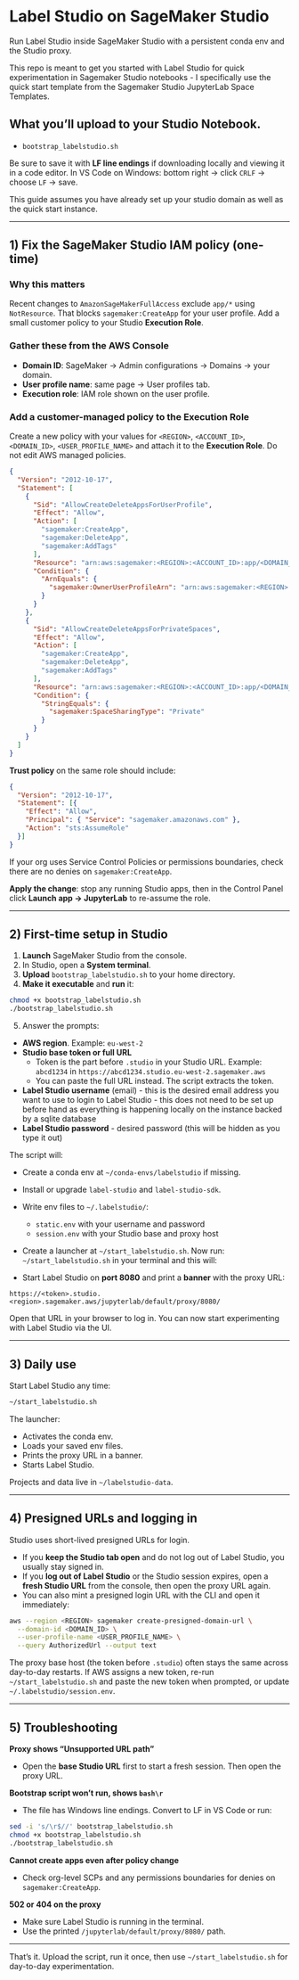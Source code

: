 # Label Studio on SageMaker Studio

Run Label Studio inside SageMaker Studio with a persistent conda env and the Studio proxy.

This repo is meant to get you started with Label Studio for quick experimentation in Sagemaker Studio notebooks - I specifically use the quick start template from the Sagemaker Studio JupyterLab Space Templates.

## What you’ll upload to your Studio Notebook.
- `bootstrap_labelstudio.sh`

Be sure to save it with **LF line endings** if downloading locally and viewing it in a code editor. In VS Code on Windows: bottom right -> click `CRLF` -> choose `LF` -> save.

This guide assumes you have already set up your studio domain as well as the quick start instance.

---

## 1) Fix the SageMaker Studio IAM policy (one-time)

### Why this matters
Recent changes to `AmazonSageMakerFullAccess` exclude `app/*` using `NotResource`. That blocks `sagemaker:CreateApp` for your user profile. Add a small customer policy to your Studio **Execution Role**.

### Gather these from the AWS Console
- **Domain ID**: SageMaker -> Admin configurations -> Domains -> your domain.
- **User profile name**: same page -> User profiles tab.
- **Execution role**: IAM role shown on the user profile.

### Add a customer-managed policy to the Execution Role
Create a new policy with your values for `<REGION>`, `<ACCOUNT_ID>`, `<DOMAIN_ID>`, `<USER_PROFILE_NAME>` and attach it to the **Execution Role**. Do not edit AWS managed policies.

```json
{
  "Version": "2012-10-17",
  "Statement": [
    {
      "Sid": "AllowCreateDeleteAppsForUserProfile",
      "Effect": "Allow",
      "Action": [
        "sagemaker:CreateApp",
        "sagemaker:DeleteApp",
        "sagemaker:AddTags"
      ],
      "Resource": "arn:aws:sagemaker:<REGION>:<ACCOUNT_ID>:app/<DOMAIN_ID>/user-profile/<USER_PROFILE_NAME>/*/*",
      "Condition": {
        "ArnEquals": {
          "sagemaker:OwnerUserProfileArn": "arn:aws:sagemaker:<REGION>:<ACCOUNT_ID>:user-profile/<DOMAIN_ID>/<USER_PROFILE_NAME>"
        }
      }
    },
    {
      "Sid": "AllowCreateDeleteAppsForPrivateSpaces",
      "Effect": "Allow",
      "Action": [
        "sagemaker:CreateApp",
        "sagemaker:DeleteApp",
        "sagemaker:AddTags"
      ],
      "Resource": "arn:aws:sagemaker:<REGION>:<ACCOUNT_ID>:app/<DOMAIN_ID>/space/*/*/*",
      "Condition": {
        "StringEquals": {
          "sagemaker:SpaceSharingType": "Private"
        }
      }
    }
  ]
}
```

**Trust policy** on the same role should include:
```json
{
  "Version": "2012-10-17",
  "Statement": [{
    "Effect": "Allow",
    "Principal": { "Service": "sagemaker.amazonaws.com" },
    "Action": "sts:AssumeRole"
  }]
}
```

If your org uses Service Control Policies or permissions boundaries, check there are no denies on `sagemaker:CreateApp`.

**Apply the change**: stop any running Studio apps, then in the Control Panel click **Launch app -> JupyterLab** to re-assume the role.

---

## 2) First-time setup in Studio

1) **Launch** SageMaker Studio from the console.  
2) In Studio, open a **System terminal**.  
3) **Upload** `bootstrap_labelstudio.sh` to your home directory.  
4) **Make it executable** and **run** it:
```bash
chmod +x bootstrap_labelstudio.sh
./bootstrap_labelstudio.sh
```
5) Answer the prompts:
- **AWS region**. Example: `eu-west-2`
- **Studio base token or full URL**  
  - Token is the part before `.studio` in your Studio URL. Example: `abcd1234` in `https://abcd1234.studio.eu-west-2.sagemaker.aws`
  - You can paste the full URL instead. The script extracts the token.
- **Label Studio username** (email) - this is the desired email address you want to use to login to Label Studio - this does not need to be set up before hand as everything is happening locally on the instance backed by a sqlite database
- **Label Studio password** - desired password (this will be hidden as you type it out)

The script will:
- Create a conda env at `~/conda-envs/labelstudio` if missing.
- Install or upgrade `label-studio` and `label-studio-sdk`.
- Write env files to `~/.labelstudio/`:
  - `static.env` with your username and password
  - `session.env` with your Studio base and proxy host
- Create a launcher at `~/start_labelstudio.sh`.
Now run:
`~/start_labelstudio.sh` in your terminal and this will:

- Start Label Studio on **port 8080** and print a **banner** with the proxy URL:
```
https://<token>.studio.<region>.sagemaker.aws/jupyterlab/default/proxy/8080/
```

Open that URL in your browser to log in. You can now start experimenting with Label Studio via the UI.

---

## 3) Daily use

Start Label Studio any time:
```bash
~/start_labelstudio.sh
```

The launcher:
- Activates the conda env.
- Loads your saved env files.
- Prints the proxy URL in a banner.
- Starts Label Studio.

Projects and data live in `~/labelstudio-data`.

---

## 4) Presigned URLs and logging in

Studio uses short-lived presigned URLs for login.

- If you **keep the Studio tab open** and do not log out of Label Studio, you usually stay signed in.
- If you **log out of Label Studio** or the Studio session expires, open a **fresh Studio URL** from the console, then open the proxy URL again.
- You can also mint a presigned login URL with the CLI and open it immediately:
```bash
aws --region <REGION> sagemaker create-presigned-domain-url \
  --domain-id <DOMAIN_ID> \
  --user-profile-name <USER_PROFILE_NAME> \
  --query AuthorizedUrl --output text
```

The proxy base host (the token before `.studio`) often stays the same across day-to-day restarts. If AWS assigns a new token, re-run `~/start_labelstudio.sh` and paste the new token when prompted, or update `~/.labelstudio/session.env`.

---

## 5) Troubleshooting

**Proxy shows “Unsupported URL path”**  
- Open the **base Studio URL** first to start a fresh session. Then open the proxy URL.

**Bootstrap script won’t run, shows `bash\r`**  
- The file has Windows line endings. Convert to LF in VS Code or run:
```bash
sed -i 's/\r$//' bootstrap_labelstudio.sh
chmod +x bootstrap_labelstudio.sh
./bootstrap_labelstudio.sh
```

**Cannot create apps even after policy change**  
- Check org-level SCPs and any permissions boundaries for denies on `sagemaker:CreateApp`.

**502 or 404 on the proxy**  
- Make sure Label Studio is running in the terminal.  
- Use the printed `/jupyterlab/default/proxy/8080/` path.
---

That’s it. Upload the script, run it once, then use `~/start_labelstudio.sh` for day-to-day experimentation.
